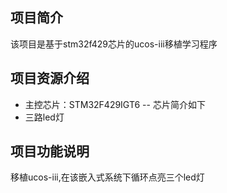 ## 项目简介
  该项目是基于stm32f429芯片的ucos-iii移植学习程序
## 项目资源介绍
  - 主控芯片：STM32F429IGT6
  -- 芯片简介如下
  - 三路led灯
## 项目功能说明
  移植ucos-iii,在该嵌入式系统下循环点亮三个led灯

